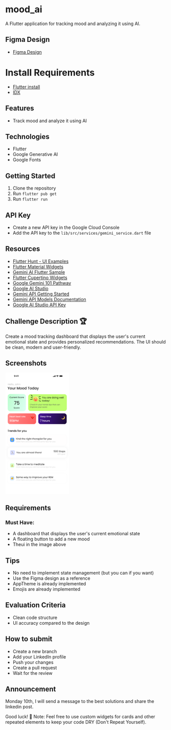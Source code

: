 # mood_ai

A Flutter application for tracking mood and analyzing it using AI.

## Figma Design

- [Figma Design](https://www.figma.com/design/ouOKxazqnljO7leTqQN3Im/Mood-APP-Workshop?node-id=105-241&t=SvrZCPcmlFkTdbCX-1)

# Install Requirements

- [Flutter install](https://docs.flutter.dev/get-started/install)
- [IDX](https://idx.com/)

## Features

- Track mood and analyze it using AI

## Technologies

- Flutter
- Google Generative AI
- Google Fonts

## Getting Started

1. Clone the repository
2. Run `flutter pub get`
3. Run `flutter run`

## API Key

- Create a new API key in the Google Cloud Console
- Add the API key to the `lib/src/services/gemini_service.dart` file

## Resources

- [Flutter Hunt - UI Examples](https://flutterhunt.com/)
- [Flutter Material Widgets](https://docs.flutter.dev/ui/widgets/material)
- [Gemini AI Flutter Sample](https://github.com/google-gemini/generative-ai-dart/blob/main/samples/flutter_app/lib/main.dart)
- [Flutter Cupertino Widgets](https://docs.flutter.dev/ui/widgets/cupertino)
- [Google Gemini 101 Pathway](https://developers.google.com/learn/pathways/solution-ai-gemini-101)
- [Google AI Studio](https://aistudio.google.com/app/prompts/new_chat)
- [Gemini API Getting Started](https://ai.google.dev/gemini-api/docs/get-started/tutorial?lang=dart&hl=pt-br#set-up-project)
- [Gemini API Models Documentation](https://ai.google.dev/gemini-api/docs/models/gemini)
- [Google AI Studio API Key](https://aistudio.google.com/app/apikey)

## Challenge Description 🏆

Create a mood tracking dashboard that displays the user's current emotional state and provides personalized recommendations. The UI should be clean, modern and user-friendly.

## Screenshots

<img src="challenge.png" alt="Screenshot 1" width="200">

## Requirements

### Must Have:

- A dashboard that displays the user's current emotional state
- A floating button to add a new mood
- Theui in the image above

## Tips

- No need to implement state management (but you can if you want)
- Use the Figma design as a reference
- AppTheme is already implemented
- Emojis are already implemented

## Evaluation Criteria

- Clean code structure
- UI accuracy compared to the design

## How to submit

- Create a new branch
- Add your LinkedIn profile
- Push your changes
- Create a pull request
- Wait for the review

## Announcement

Monday 10th, I will send a message to the best solutions and share the linkedin post.

Good luck! 🚀
Note: Feel free to use custom widgets for cards and other repeated elements to keep your code DRY (Don't Repeat Yourself).
